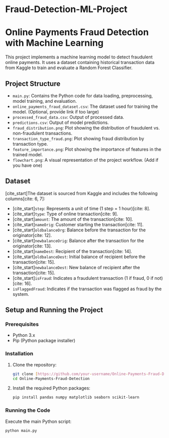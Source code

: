 # Fraud-Detection-ML-Project
# Online Payments Fraud Detection with Machine Learning

This project implements a machine learning model to detect fraudulent online payments. It uses a dataset containing historical transaction data from Kaggle to train and evaluate a Random Forest Classifier.

## Project Structure

* `main.py`: Contains the Python code for data loading, preprocessing, model training, and evaluation.
* `online_payments_fraud_dataset.csv`: The dataset used for training the model. (Optional, provide link if too large)
* `processed_fraud_data.csv`: Output of processed data.
* `predictions.csv`: Output of model predictions.
* `fraud_distribution.png`: Plot showing the distribution of fraudulent vs. non-fraudulent transactions.
* `transaction_type_fraud.png`: Plot showing fraud distribution by transaction type.
* `feature_importance.png`: Plot showing the importance of features in the trained model.
* `flowchart.png`: A visual representation of the project workflow. (Add if you have one)

## Dataset

[cite_start]The dataset is sourced from Kaggle and includes the following columns[cite: 6, 7]:
* [cite_start]`step`: Represents a unit of time (1 step = 1 hour)[cite: 8].
* [cite_start]`type`: Type of online transaction[cite: 9].
* [cite_start]`amount`: The amount of the transaction[cite: 10].
* [cite_start]`nameOrig`: Customer starting the transaction[cite: 11].
* [cite_start]`oldbalanceOrg`: Balance before the transaction for the originator[cite: 12].
* [cite_start]`newbalanceOrig`: Balance after the transaction for the originator[cite: 13].
* [cite_start]`nameDest`: Recipient of the transaction[cite: 14].
* [cite_start]`oldbalanceDest`: Initial balance of recipient before the transaction[cite: 15].
* [cite_start]`newbalanceDest`: New balance of recipient after the transaction[cite: 15].
* [cite_start]`isFraud`: Indicates a fraudulent transaction (1 if fraud, 0 if not)[cite: 16].
* `isFlaggedFraud`: Indicates if the transaction was flagged as fraud by the system.

## Setup and Running the Project

### Prerequisites

* Python 3.x
* Pip (Python package installer)

### Installation

1.  Clone the repository:
    ```bash
    git clone [https://github.com/your-username/Online-Payments-Fraud-Detection.git](https://github.com/your-username/Online-Payments-Fraud-Detection.git)
    cd Online-Payments-Fraud-Detection
    ```
2.  Install the required Python packages:
    ```bash
    pip install pandas numpy matplotlib seaborn scikit-learn
    ```

### Running the Code

Execute the main Python script:
```bash
python main.py

